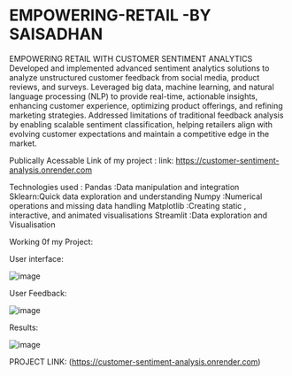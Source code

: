 # EMPOWERING-RETAIL -BY SAISADHAN
EMPOWERING RETAIL WITH  CUSTOMER SENTIMENT ANALYTICS 
Developed and implemented advanced sentiment analytics solutions to analyze unstructured customer feedback from social media, product reviews, and surveys. Leveraged big data, machine learning, and natural language processing (NLP) to provide real-time, actionable insights, enhancing customer experience, optimizing product offerings, and refining marketing strategies. Addressed limitations of traditional feedback analysis by enabling scalable sentiment classification, helping retailers align with evolving customer expectations and maintain a competitive edge in the market.

Publically Acessable Link of my project :
link: https://customer-sentiment-analysis.onrender.com

Technologies used :
Pandas :Data manipulation and integration 
Sklearn:Quick data exploration and understanding 
Numpy :Numerical operations and missing data handling 
Matplotlib :Creating static , interactive, and animated visualisations 
Streamlit :Data exploration and Visualisation

Working 0f my Project:

User interface:

![image](https://github.com/user-attachments/assets/30c23552-0129-4002-92e4-9aeb50b2c589)

User Feedback:

![image](https://github.com/user-attachments/assets/f277d3b3-8fcb-416d-8e3e-86a8d0329cc6)

Results:

![image](https://github.com/user-attachments/assets/e9b0b5cc-d002-470f-b85a-eda27e782797)

PROJECT LINK:
(https://customer-sentiment-analysis.onrender.com)
